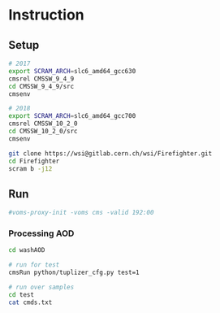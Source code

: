 # Instruction

## Setup

```bash
# 2017
export SCRAM_ARCH=slc6_amd64_gcc630
cmsrel CMSSW_9_4_9
cd CMSSW_9_4_9/src
cmsenv

# 2018
export SCRAM_ARCH=slc6_amd64_gcc700
cmsrel CMSSW_10_2_0
cd CMSSW_10_2_0/src
cmsenv

git clone https://wsi@gitlab.cern.ch/wsi/Firefighter.git
cd Firefighter
scram b -j12
```

## Run
```bash
#voms-proxy-init -voms cms -valid 192:00
```

### Processing AOD

```bash
cd washAOD

# run for test
cmsRun python/tuplizer_cfg.py test=1

# run over samples
cd test
cat cmds.txt
```
